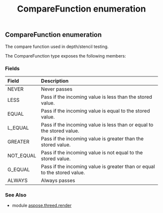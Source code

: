 ﻿---
title: CompareFunction enumeration
second_title: Aspose.3D for Python via .NET API References
description: 
type: docs
weight: 400
url: /python-net/aspose.threed.render/comparefunction/
is_root: false
---

## CompareFunction enumeration

The compare function used in depth/stencil testing.



The CompareFunction type exposes the following members:

### Fields
| Field | Description |
| :- | :- |
| NEVER | Never passes |
| LESS | Pass if the incoming value is less than the stored value. |
| EQUAL | Pass if the incoming value is equal to the stored value. |
| L_EQUAL | Pass if the incoming value is less than or equal to the stored value. |
| GREATER | Pass if the incoming value is greater than the stored value. |
| NOT_EQUAL | Pass if the incoming value is not equal to the stored value. |
| G_EQUAL | Pass if the incoming value is greater than or equal to the stored value. |
| ALWAYS | Always passes |


### See Also

* module [aspose.threed.render](../)
